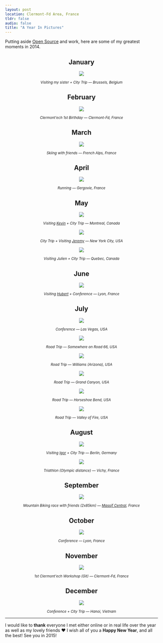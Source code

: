 ```yaml
---
layout: post
location: Clermont-Fd Area, France
tldr: false
audio: false
title: "A Year In Pictures"
---
```


Putting aside [Open Source](https://github.com/willdurand) and work, here are some
of my greatest moments in 2014.

<center>

## January

![](/images/posts/2014/brussels.jpg)

<small><em>Visiting my sister + City Trip &mdash; Brussels, Belgium</em></small>

## February

![](/images/posts/2014/clermontech-birthday.jpg)

<small><em>Clermont'ech 1st Birthday &mdash; Clermont-Fd, France</em></small>

## March

![](/images/posts/2014/alps.jpg)

<small><em>Skiing with friends &mdash; French Alps, France</em></small>

## April

![](/images/posts/2014/running.jpg)

<small><em>Running &mdash; Gergovie, France</em></small>

## May

![](/images/posts/2014/montreal.jpg)

<small><em>Visiting [Kevin](https://twitter.com/KPhoen) + City Trip &mdash; Montreal, Canada</em></small>

![](/images/posts/2014/nyc.jpg)

<small><em>City Trip + Visiting [Jeremy](https://twitter.com/jmikola) &mdash; New York City, USA</em></small>

![](/images/posts/2014/quebec.jpg)

<small><em>Visiting Julien + City Trip &mdash; Quebec, Canada</em></small>

## June

![](/images/posts/2014/phptour.jpg)

<small><em>Visiting [Hubert](https://twitter.com/youb_s) + Conference &mdash; Lyon, France</em></small>

## July

![](/images/posts/2014/las-vegas.jpg)

<small><em>Conference &mdash; Las Vegas, USA</em></small>

![](/images/posts/2014/road66.jpg)

<small><em>Road Trip &mdash; Somewhere on Road 66, USA</em></small>

![](/images/posts/2014/williams.jpg)

<small><em>Road Trip &mdash; Williams (Arizona), USA</em></small>

![](/images/posts/2014/grand-canyon.jpg)

<small><em>Road Trip &mdash; Grand Canyon, USA</em></small>

![](/images/posts/2014/horseshoe-bend.jpg)

<small><em>Road Trip &mdash; Horseshoe Bend, USA</em></small>

![](/images/posts/2014/valley-of-fire.jpg)

<small><em>Road Trip &mdash; Valley of Fire, USA</em></small>

## August

![](/images/posts/2014/berlin.jpg)

<small><em>Visiting [Igor](https://twitter.com/igorwhiletrue) + City Trip &mdash; Berlin, Germany</em></small>

![](/images/posts/2014/vichy-tri.jpg)

<small><em>Triathlon (Olympic distance) &mdash; Vichy, France</em></small>

## September

![](/images/posts/2014/bike.jpg)

<small><em>Mountain Biking race with friends (2x85km) &mdash; [Massif Central](http://en.wikipedia.org/wiki/Massif_Central), France</em></small>

## October

![](/images/posts/2014/blend.jpg)

<small><em>Conference &mdash; Lyon, France</em></small>

## November

![](/images/posts/2014/clermontech-workshop.jpg)

<small><em>1st Clermont'ech Workshop (Git) &mdash; Clermont-Fd, France</em></small>

## December

![](/images/posts/2014/hanoi.jpg)

<small><em>Conference + City Trip &mdash; Hanoi, Vietnam</em></small>

</center>

---

I would like to **thank** everyone I met either online or in real life over the
year as well as my lovely friends &hearts; I wish all of you a **Happy New
Year**, and all the best! See you in 2015!
